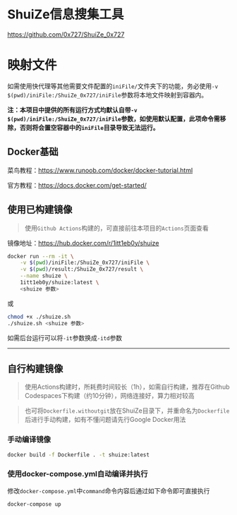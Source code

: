 # ShuiZe信息搜集工具
https://github.com/0x727/ShuiZe_0x727

# 映射文件

如需使用快代理等其他需要文件配置的`iniFile/`文件夹下的功能，务必使用`-v $(pwd)/iniFile:/ShuiZe_0x727/iniFile`参数将本地文件映射到容器内。

**注：本项目中提供的所有运行方式均默认自带`-v $(pwd)/iniFile:/ShuiZe_0x727/iniFile`参数，如使用默认配置，此项命令需移除，否则将会置空容器中的`iniFile`目录导致无法运行。**

## Docker基础

菜鸟教程：https://www.runoob.com/docker/docker-tutorial.html

官方教程：https://docs.docker.com/get-started/

## 使用已构建镜像

> 使用`Github Actions`构建的，可直接前往本项目的`Actions`页面查看

镜像地址：https://hub.docker.com/r/1itt1eb0y/shuize

```bash
docker run --rm -it \
    -v $(pwd)/iniFile:/ShuiZe_0x727/iniFile \
    -v $(pwd)/result:/ShuiZe_0x727/result \
    --name shuize \
    1itt1eb0y/shuize:latest \
    <shuize 参数>
```
或
```bash
chmod +x ./shuize.sh
./shuize.sh <shuize 参数>
```
如需后台运行可以将`-it`参数换成`-itd`参数

---

## 自行构建镜像

> 使用Actions构建时，所耗费时间较长（1h），如需自行构建，推荐在Github Codespaces下构建（约10分钟），网络连接好，算力相对较高

> 也可将`Dockerfile.withoutgit`放在ShuiZe目录下，并重命名为`Dockerfile`后进行手动构建，如有不懂问题请先行Google Docker用法

### 手动编译镜像

```bash
docker build -f Dockerfile . -t shuize:latest
```

### 使用docker-compose.yml自动编译并执行

修改`docker-compose.yml`中`command`命令内容后通过如下命令即可直接执行
```bash
docker-compose up
```
